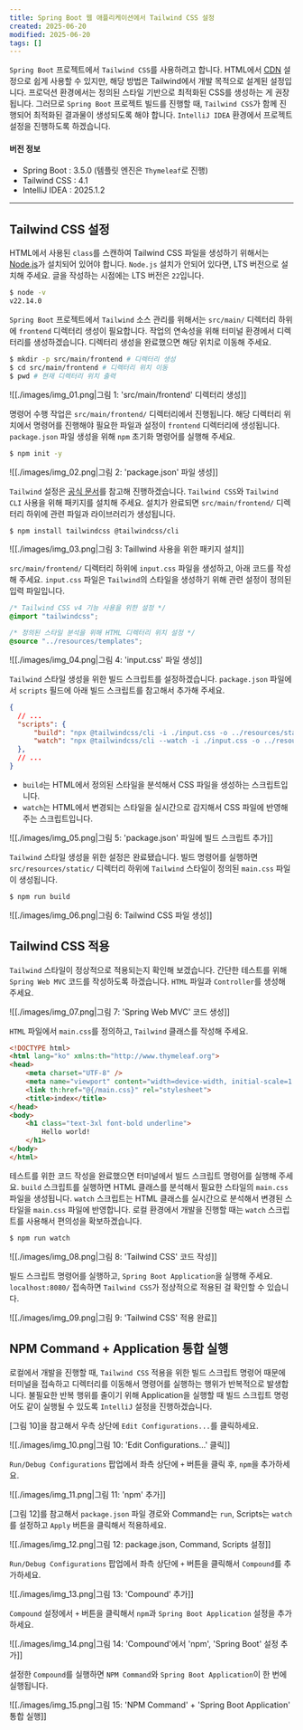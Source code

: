 ```yaml
---
title: Spring Boot 웹 애플리케이션에서 Tailwind CSS 설정
created: 2025-06-20
modified: 2025-06-20
tags: []
---
```


`Spring Boot` 프로젝트에서 `Tailwind CSS`를 사용하려고 합니다.
HTML에서 [CDN](https://tailwindcss.com/docs/installation/play-cdn) 설정으로 쉽게 사용할 수 있지만, 해당 방법은 Tailwind에서 개발 목적으로 설계된 설정입니다.
프로덕션 환경에서는 정의된 스타일 기반으로 최적화된 CSS를 생성하는 게 권장됩니다.
그러므로 `Spring Boot` 프로젝트 빌드를 진행할 때, `Tailwind CSS`가 함께 진행되어 최적화된 결과물이 생성되도록 해야 합니다.
`IntelliJ IDEA` 환경에서 프로젝트 설정을 진행하도록 하겠습니다.

#### 버전 정보
- Spring Boot : 3.5.0 (템플릿 엔진은 `Thymeleaf`로 진행)
- Tailwind CSS : 4.1
- IntelliJ IDEA : 2025.1.2

---

## Tailwind CSS 설정

HTML에서 사용된 `class`를 스캔하여 Tailwind CSS 파일을 생성하기 위해서는 [Node.js](https://nodejs.org/ko/download)가 설치되어 있어야 합니다.
`Node.js` 설치가 안되어 있다면, LTS 버전으로 설치해 주세요. 글을 작성하는 시점에는 LTS 버전은 `22`입니다.
```bash
$ node -v
v22.14.0
```

`Spring Boot` 프로젝트에서 `Tailwind` 소스 관리를 위해서는 `src/main/` 디렉터리 하위에 `frontend` 디렉터리 생성이 필요합니다.
작업의 연속성을 위해 터미널 환경에서 디렉터리를 생성하겠습니다.
디렉터리 생성을 완료했으면 해당 위치로 이동해 주세요.

```bash
$ mkdir -p src/main/frontend # 디렉터리 생성
$ cd src/main/frontend # 디렉터리 위치 이동
$ pwd # 현재 디렉터리 위치 출력
```

![[./images/img_01.png|그림 1: 'src/main/frontend' 디렉터리 생성]]

명령어 수행 작업은 `src/main/frontend/` 디렉터리에서 진행됩니다.
해당 디렉터리 위치에서 명령어를 진행해야 필요한 파일과 설정이 `frontend` 디렉터리에 생성됩니다.
`package.json` 파일 생성을 위해 `npm` 초기화 명령어를 실행해 주세요.

```bash
$ npm init -y
```

![[./images/img_02.png|그림 2: 'package.json' 파일 생성]]

`Tailwind` 설정은 [공식 문서](https://tailwindcss.com/docs/installation/tailwind-cli)를 참고해 진행하겠습니다.
`Tailwind CSS`와 `Tailwind CLI` 사용을 위해 패키지를 설치해 주세요.
설치가 완료되면 `src/main/frontend/` 디렉터리 하위에 관련 파일과 라이브러리가 생성됩니다.

```bash
$ npm install tailwindcss @tailwindcss/cli
```

![[./images/img_03.png|그림 3: Taillwind 사용을 위한 패키지 설치]]

`src/main/frontend/` 디렉터리 하위에 `input.css` 파일을 생성하고, 아래 코드를 작성해 주세요.
`input.css` 파일은 `Tailwind`의 스타일을 생성하기 위해 관련 설정이 정의된 입력 파일입니다.

```css title="input.css"
/* Tailwind CSS v4 기능 사용을 위한 설정 */
@import "tailwindcss";

/* 정의된 스타일 분석을 위해 HTML 디렉터리 위치 설정 */
@source "../resources/templates";
```

![[./images/img_04.png|그림 4: 'input.css' 파일 생성]]

`Tailwind` 스타일 생성을 위한 빌드 스크립트를 설정하겠습니다.
`package.json` 파일에서 `scripts` 필드에 아래 빌드 스크립트를 참고해서 추가해 주세요.

```json title="package.json"
{
  // ...
  "scripts": {
      "build": "npx @tailwindcss/cli -i ./input.css -o ../resources/static/css/main.css --minify",
      "watch": "npx @tailwindcss/cli --watch -i ./input.css -o ../resources/static/css/main.css --minify"
  },
  // ...
}
```

- `build`는 HTML에서 정의된 스타일을 분석해서 CSS 파일을 생성하는 스크립트입니다.
- `watch`는 HTML에서 변경되는 스타일을 실시간으로 감지해서 CSS 파일에 반영해주는 스크립트입니다.

![[./images/img_05.png|그림 5: 'package.json' 파일에 빌드 스크립트 추가]]

`Tailwind` 스타일 생성을 위한 설정은 완료됐습니다.
빌드 명령어를 실행하면 `src/resources/static/` 디렉터리 하위에 `Tailwind` 스타일이 정의된 `main.css` 파일이 생성됩니다.

```bash
$ npm run build
```

![[./images/img_06.png|그림 6: Tailwind CSS 파일 생성]]

## Tailwind CSS 적용

`Tailwind` 스타일이 정상적으로 적용되는지 확인해 보겠습니다.
간단한 테스트를 위해 `Spring Web MVC` 코드를 작성하도록 하겠습니다.
`HTML` 파일과 `Controller`를 생성해 주세요.

![[./images/img_07.png|그림 7: 'Spring Web MVC' 코드 생성]]

`HTML` 파일에서 `main.css`를 정의하고, `Tailwind` 클래스를 작성해 주세요.

```html title="index.html"
<!DOCTYPE html>
<html lang="ko" xmlns:th="http://www.thymeleaf.org">
<head>
    <meta charset="UTF-8" />
    <meta name="viewport" content="width=device-width, initial-scale=1.0" />
    <link th:href="@{/main.css}" rel="stylesheet">
    <title>index</title>
</head>
<body>
    <h1 class="text-3xl font-bold underline">
        Hello world!
    </h1>
</body>
</html>
```

테스트를 위한 코드 작성을 완료했으면 터미널에서 빌드 스크립트 명령어를 실행해 주세요.
`build` 스크립트를 실행하면 HTML 클래스를 분석해서 필요한 스타일의 `main.css` 파일을 생성됩니다.
`watch` 스크립트는 HTML 클래스를 실시간으로 분석해서 변경된 스타일을 `main.css` 파일에 반영합니다.
로컬 환경에서 개발을 진행할 때는 `watch` 스크립트를 사용해서 편의성을 확보하겠습니다.

```bash
$ npm run watch
```

![[./images/img_08.png|그림 8: 'Tailwind CSS' 코드 작성]]

빌드 스크립트 명령어를 실행하고, `Spring Boot Application`을 실행해 주세요.
`localhost:8080/` 접속하면 `Tailwind CSS`가 정상적으로 적용된 걸 확인할 수 있습니다.

![[./images/img_09.png|그림 9: 'Tailwind CSS' 적용 완료]]

## NPM Command + Application 통합 실행

로컬에서 개발을 진행할 때, `Tailwind CSS` 적용을 위한 빌드 스크립트 명령어 때문에 터미널을 접속하고
디렉터리를 이동해서 명령어를 실행하는 행위가 반복적으로 발생합니다.
불필요한 반복 행위를 줄이기 위해 Application을 실행할 때 빌드 스크립트 명령어도 같이 실행될 수 있도록 `IntelliJ` 설정을 진행하겠습니다.

[그림 10]을 참고해서 우측 상단에 `Edit Configurations...`를 클릭하세요.

![[./images/img_10.png|그림 10: 'Edit Configurations...' 클릭]]

`Run/Debug Configurations` 팝업에서 좌측 상단에 `+` 버튼을 클릭 후, `npm`을 추가하세요.

![[./images/img_11.png|그림 11: 'npm' 추가]]

[그림 12]를 참고해서 `package.json` 파일 경로와 Command는 `run`, Scripts는 `watch`를 설정하고 `Apply` 버튼을 클릭해서 적용하세요.

![[./images/img_12.png|그림 12: package.json, Command, Scripts 설정]]

`Run/Debug Configurations` 팝업에서 좌측 상단에 `+` 버튼을 클릭해서 `Compound`를 추가하세요.

![[./images/img_13.png|그림 13: 'Compound' 추가]]

`Compound` 설정에서 `+` 버튼을 클릭해서 `npm`과 `Spring Boot Application` 설정을 추가하세요.

![[./images/img_14.png|그림 14: 'Compound'에서 'npm', 'Spring Boot' 설정 추가]]

설정한 `Compound`를 실행하면 `NPM Command`와 `Spring Boot Application`이 한 번에 실행됩니다.

![[./images/img_15.png|그림 15: 'NPM Command' + 'Spring Boot Application' 통합 실행]]